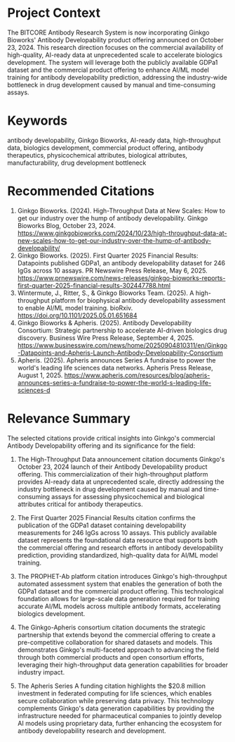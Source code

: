 # Project Context
The BITCORE Antibody Research System is now incorporating Ginkgo Bioworks' Antibody Developability product offering announced on October 23, 2024. This research direction focuses on the commercial availability of high-quality, AI-ready data at unprecedented scale to accelerate biologics development. The system will leverage both the publicly available GDPa1 dataset and the commercial product offering to enhance AI/ML model training for antibody developability prediction, addressing the industry-wide bottleneck in drug development caused by manual and time-consuming assays.

# Keywords
antibody developability, Ginkgo Bioworks, AI-ready data, high-throughput data, biologics development, commercial product offering, antibody therapeutics, physicochemical attributes, biological attributes, manufacturability, drug development bottleneck

# Recommended Citations
1. Ginkgo Bioworks. (2024). High-Throughput Data at New Scales: How to get our industry over the hump of antibody developability. Ginkgo Bioworks Blog, October 23, 2024. https://www.ginkgobioworks.com/2024/10/23/high-throughput-data-at-new-scales-how-to-get-our-industry-over-the-hump-of-antibody-developability/
2. Ginkgo Bioworks. (2025). First Quarter 2025 Financial Results: Datapoints published GDPa1, an antibody developability dataset for 246 IgGs across 10 assays. PR Newswire Press Release, May 6, 2025. https://www.prnewswire.com/news-releases/ginkgo-bioworks-reports-first-quarter-2025-financial-results-302447788.html
3. Wintermute, J., Ritter, S., & Ginkgo Bioworks Team. (2025). A high-throughput platform for biophysical antibody developability assessment to enable AI/ML model training. bioRxiv. https://doi.org/10.1101/2025.05.01.651684
4. Ginkgo Bioworks & Apheris. (2025). Antibody Developability Consortium: Strategic partnership to accelerate AI-driven biologics drug discovery. Business Wire Press Release, September 4, 2025. https://www.businesswire.com/news/home/20250904810311/en/Ginkgo-Datapoints-and-Apheris-Launch-Antibody-Developability-Consortium
5. Apheris. (2025). Apheris announces Series A fundraise to power the world's leading life sciences data networks. Apheris Press Release, August 1, 2025. https://www.apheris.com/resources/blog/apheris-announces-series-a-fundraise-to-power-the-world-s-leading-life-sciences-d

# Relevance Summary

The selected citations provide critical insights into Ginkgo's commercial Antibody Developability offering and its significance for the field:

1. The High-Throughput Data announcement citation documents Ginkgo's October 23, 2024 launch of their Antibody Developability product offering. This commercialization of their high-throughput platform provides AI-ready data at unprecedented scale, directly addressing the industry bottleneck in drug development caused by manual and time-consuming assays for assessing physicochemical and biological attributes critical for antibody therapeutics.

2. The First Quarter 2025 Financial Results citation confirms the publication of the GDPa1 dataset containing developability measurements for 246 IgGs across 10 assays. This publicly available dataset represents the foundational data resource that supports both the commercial offering and research efforts in antibody developability prediction, providing standardized, high-quality data for AI/ML model training.

3. The PROPHET-Ab platform citation introduces Ginkgo's high-throughput automated assessment system that enables the generation of both the GDPa1 dataset and the commercial product offering. This technological foundation allows for large-scale data generation required for training accurate AI/ML models across multiple antibody formats, accelerating biologics development.

4. The Ginkgo-Apheris consortium citation documents the strategic partnership that extends beyond the commercial offering to create a pre-competitive collaboration for shared datasets and models. This demonstrates Ginkgo's multi-faceted approach to advancing the field through both commercial products and open consortium efforts, leveraging their high-throughput data generation capabilities for broader industry impact.

5. The Apheris Series A funding citation highlights the $20.8 million investment in federated computing for life sciences, which enables secure collaboration while preserving data privacy. This technology complements Ginkgo's data generation capabilities by providing the infrastructure needed for pharmaceutical companies to jointly develop AI models using proprietary data, further enhancing the ecosystem for antibody developability research and development.
